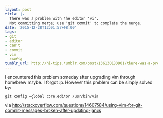```yaml
---
layout: post
title: |-
  There was a problem with the editor 'vi'.
  Not committing merge; use 'git commit' to complete the merge.
date: '2015-12-28T12:01:57+08:00'
tags:
- git
- editor
- can't
- commit
- vim
- config
tumblr_url: http://hi-tips.tumblr.com/post/136130180901/there-was-a-problem-with-the-editor-vi-not
---
```

I encountered this problem someday after upgrading vim through homebrew maybe. I forgot :p. However this problem can be simply solved by:

```
git config –global core.editor /usr/bin/vim
```

via http://stackoverflow.com/questions/14607584/using-vim-for-git-commit-messages-broken-after-updating-janus

